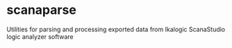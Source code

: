 # scanaparse
Utilities for parsing and processing exported data from Ikalogic ScanaStudio logic analyzer software

